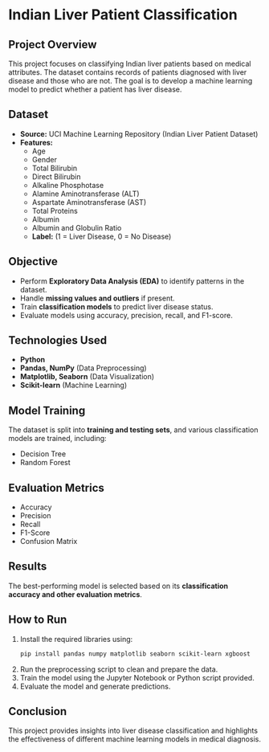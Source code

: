 # Indian Liver Patient Classification

## Project Overview
This project focuses on classifying Indian liver patients based on medical attributes. The dataset contains records of patients diagnosed with liver disease and those who are not. The goal is to develop a machine learning model to predict whether a patient has liver disease.

## Dataset
- **Source:** UCI Machine Learning Repository (Indian Liver Patient Dataset)
- **Features:**
  - Age
  - Gender
  - Total Bilirubin
  - Direct Bilirubin
  - Alkaline Phosphotase
  - Alamine Aminotransferase (ALT)
  - Aspartate Aminotransferase (AST)
  - Total Proteins
  - Albumin
  - Albumin and Globulin Ratio
  - **Label:** (1 = Liver Disease, 0 = No Disease)

## Objective
- Perform **Exploratory Data Analysis (EDA)** to identify patterns in the dataset.
- Handle **missing values and outliers** if present.
- Train **classification models** to predict liver disease status.
- Evaluate models using accuracy, precision, recall, and F1-score.

## Technologies Used
- **Python**
- **Pandas, NumPy** (Data Preprocessing)
- **Matplotlib, Seaborn** (Data Visualization)
- **Scikit-learn** (Machine Learning)

## Model Training
The dataset is split into **training and testing sets**, and various classification models are trained, including:
- Decision Tree
- Random Forest

## Evaluation Metrics
- Accuracy
- Precision
- Recall
- F1-Score
- Confusion Matrix

## Results
The best-performing model is selected based on its **classification accuracy and other evaluation metrics**.

## How to Run
1. Install the required libraries using:
   ```bash
   pip install pandas numpy matplotlib seaborn scikit-learn xgboost
   ```
2. Run the preprocessing script to clean and prepare the data.
3. Train the model using the Jupyter Notebook or Python script provided.
4. Evaluate the model and generate predictions.

## Conclusion
This project provides insights into liver disease classification and highlights the effectiveness of different machine learning models in medical diagnosis.




